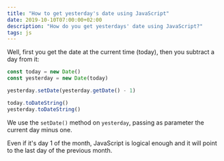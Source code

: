 ```yaml
---
title: "How to get yesterday's date using JavaScript"
date: 2019-10-10T07:00:00+02:00
description: "How do you get yesterdays' date using JavaScript?"
tags: js
---
```


Well, first you get the date at the current time (today), then you subtract a day from it:

```js
const today = new Date()
const yesterday = new Date(today)

yesterday.setDate(yesterday.getDate() - 1)

today.toDateString()
yesterday.toDateString()
```

We use the `setDate()` method on `yesterday`, passing as parameter the current day minus one.

Even if it's day 1 of the month, JavaScript is logical enough and it will point to the last day of the previous month.